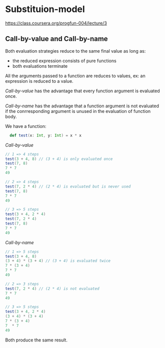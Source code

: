 # Substituion-model

https://class.coursera.org/progfun-004/lecture/3

## Call-by-value and Call-by-name

Both evaluation strategies reduce to the same final value as long as:
* the reduced expression consists of pure functions
* both evaluations terminate

All the arguments passed to a function are reduces to values, ex: an expression is reduced to a value.

*Call-by-value* has the advantage that every function argument is evaluated once.

*Call-by-name* has the advantage that a function argument is not evaluated if the conrresponding argument is unused
in the evaluation of function body.


We have a function:

```scala
  def test(x: Int, y: Int) = x * x
```

*Call-by-value*
```scala
// 1 => 4 steps
test(3 + 4, 8) // (3 + 4) is only evaluated once
test(7, 8)
7 * 7
49

// 2 => 4 steps
test(7, 2 * 4) // (2 * 4) is evaluated but is never used
test(7, 8)
7 * 7
49

// 3 => 5 steps
test(3 + 4, 2 * 4)
test(7, 2 * 4)
test(7, 8)
7 * 7
49
```
*Call-by-name*
```scala
// 1 => 5 steps
test(3 + 4, 8)
(3 + 4) * (3 + 4) // (3 + 4) is evaluated twice
7 * (3 + 4)
7 * 7
49

// 2 => 3 steps
test(7, 2 * 4) // (2 * 4) is not evaluated 
7 * 7
49

// 3 => 5 steps
test(3 + 4, 2 * 4)
(3 + 4) * (3 + 4)
7 * (3 + 4)
7  * 7
49
```
Both produce the same result.

